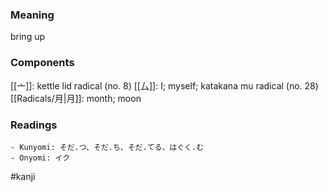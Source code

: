 ### Meaning

bring up

### Components

[[亠]]: kettle lid radical (no. 8) [[厶]]: I; myself; katakana mu radical (no. 28) [[Radicals/月|月]]: month; moon

### Readings

```
- Kunyomi: そだ.つ、そだ.ち、そだ.てる、はぐく.む
- Onyomi: イク
```

#kanji